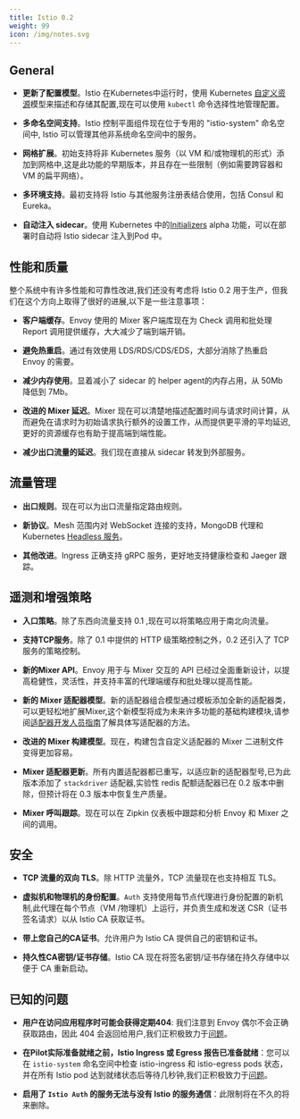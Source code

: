 ```yaml
---
title: Istio 0.2
weight: 99
icon: /img/notes.svg
---
```


## General

- **更新了配置模型**。Istio 在Kubernetes中运行时，使用 Kubernetes [自定义资源](https://kubernetes.io/docs/concepts/extend-kubernetes/api-extension/custom-resources/)模型来描述和存储其配置,现在可以使用 `kubectl` 命令选择性地管理配置。

- **多命名空间支持**。Istio 控制平面组件现在位于专用的 "istio-system" 命名空间中, Istio 可以管理其他非系统命名空间中的服务。

- **网格扩展**。初始支持将非 Kubernetes 服务（以 VM 和/或物理机的形式）添加到网格中,这是此功能的早期版本，并且存在一些限制（例如需要跨容器和 VM 的扁平网络）。

- **多环境支持**。最初支持将 Istio 与其他服务注册表结合使用，包括 Consul 和 Eureka。

- **自动注入 sidecar**。使用 Kubernetes 中的[Initializers](https://kubernetes.io/docs/reference/access-authn-authz/extensible-admission-controllers/) alpha 功能，可以在部署时自动将 Istio sidecar 注入到Pod 中。

## 性能和质量

整个系统中有许多性能和可靠性改进,我们还没有考虑将 Istio 0.2 用于生产，但我们在这个方向上取得了很好的进展,以下是一些注意事项：

- **客户端缓存**。Envoy 使用的 Mixer 客户端库现在为 Check 调用和批处理 Report 调用提供缓存，大大减少了端到端开销。

- **避免热重启**。通过有效使用 LDS/RDS/CDS/EDS，大部分消除了热重启 Envoy 的需要。

- **减少内存使用**。显着减小了 sidecar 的 helper agent的内存占用，从 50Mb 降低到 7Mb。

- **改进的 Mixer 延迟**。Mixer 现在可以清楚地描述配置时间与请求时间计算，从而避免在请求时为初始请求执行额外的设置工作，从而提供更平滑的平均延迟,更好的资源缓存也有助于提高端到端性能。

- **减少出口流量的延迟**。我们现在直接从 sidecar 转发到外部服务。

## 流量管理

- **出口规则**。现在可以为出口流量指定路由规则。

- **新协议**。Mesh 范围内对 WebSocket 连接的支持，MongoDB 代理和 Kubernetes [Headless 服务](https://kubernetes.io/docs/concepts/services-networking/service/#headless-services)。

- **其他改进**。Ingress 正确支持 gRPC 服务，更好地支持健康检查和 Jaeger 跟踪。

## 遥测和增强策略

- **入口策略**。除了东西向流量支持 0.1 ,现在可以将策略应用于南北向流量。

- **支持TCP服务**。除了 0.1 中提供的 HTTP 级策略控制之外，0.2 还引入了 TCP 服务的策略控制。

- **新的Mixer API**。Envoy 用于与 Mixer 交互的 API 已经过全面重新设计，以提高稳健性，灵活性，并支持丰富的代理端缓存和批处理以提高性能。

- **新的 Mixer 适配器模型**。新的适配器组合模型通过模板添加全新的适配器类，可以更轻松地扩展Mixer,这个新模型将成为未来许多功能的基础构建模块,请参阅[适配器开发人员指南](https://github.com/istio/istio/wiki/Mixer-Compiled-In-Adapter-Dev-Guide)了解具体写适配器的方法。

- **改进的 Mixer 构建模型**。现在，构建包含自定义适配器的 Mixer 二进制文件变得更加容易。

- **Mixer 适配器更新**。所有内置适配器都已重写，以适应新的适配器型号,已为此版本添加了 `stackdriver` 适配器,实验性 redis 配额适配器已在 0.2 版本中删除，但预计将在 0.3 版本中恢复生产质量。

- **Mixer 呼叫跟踪**。现在可以在 Zipkin 仪表板中跟踪和分析 Envoy 和 Mixer 之间的调用。

## 安全

- **TCP 流量的双向 TLS**。除 HTTP 流量外，TCP 流量现在也支持相互 TLS。

- **虚拟机和物理机的身份配置**。`Auth` 支持使用每节点代理进行身份配置的新机制,此代理在每个节点（VM /物理机）上运行，并负责生成和发送 CSR（证书签名请求）以从 Istio CA 获取证书。

- **带上您自己的CA证书**。允许用户为 Istio CA 提供自己的密钥和证书。

- **持久性CA密钥/证书存储**。Istio CA 现在将签名密钥/证书存储在持久存储中以便于 CA 重新启动。

## 已知的问题

- **用户在访问应用程序时可能会获得定期404**:  我们注意到 Envoy 偶尔不会正确获取路由，因此 404 会返回给用户,我们正积极致力于[问题](https://github.com/istio/istio/issues/1038)。

- **在Pilot实际准备就绪之前，Istio Ingress 或 Egress 报告已准备就绪**：您可以在 `istio-system` 命名空间中检查 istio-ingress 和 istio-egress pods 状态，并在所有 Istio pod 达到就绪状态后等待几秒钟,我们正积极致力于[问题](https://github.com/istio/istio/pull/1055)。

- **启用了 `Istio Auth` 的服务无法与没有 Istio 的服务通信**：此限制将在不久的将来删除。
